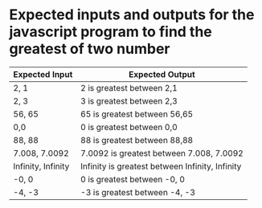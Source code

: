 # Expected inputs and outputs for the javascript program to find the greatest of two number

| Expected Input | Expected Output |
|------|-----|
| 2, 1 | 2 is greatest between 2,1|
| 2, 3 | 3 is greatest between 2,3|
| 56, 65 | 65 is greatest between 56,65|
| 0,0 | 0 is greatest between 0,0|
| 88, 88 | 88 is greatest between 88,88|
| 7.008, 7.0092 | 7.0092 is greatest between 7.008, 7.0092|
| Infinity, Infinity | Infinity is greatest between Infinity, Infinity|
| -0, 0 | 0 is greatest between -0, 0|
| -4, -3 | -3 is greatest between -4, -3|
